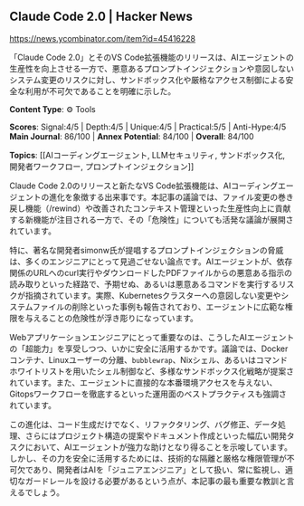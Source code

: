 ## Claude Code 2.0 | Hacker News

https://news.ycombinator.com/item?id=45416228

「Claude Code 2.0」とそのVS Code拡張機能のリリースは、AIエージェントの生産性を向上させる一方で、悪意あるプロンプトインジェクションや意図しないシステム変更のリスクに対し、サンドボックス化や厳格なアクセス制御による安全な利用が不可欠であることを明確に示した。

**Content Type**: ⚙️ Tools

**Scores**: Signal:4/5 | Depth:4/5 | Unique:4/5 | Practical:5/5 | Anti-Hype:4/5
**Main Journal**: 86/100 | **Annex Potential**: 84/100 | **Overall**: 84/100

**Topics**: [[AIコーディングエージェント, LLMセキュリティ, サンドボックス化, 開発者ワークフロー, プロンプトインジェクション]]

Claude Code 2.0のリリースと新たなVS Code拡張機能は、AIコーディングエージェントの進化を象徴する出来事です。本記事の議論では、ファイル変更の巻き戻し機能（/rewind）や改善されたコンテキスト管理といった生産性向上に貢献する新機能が注目される一方で、その「危険性」についても活発な議論が展開されています。

特に、著名な開発者simonw氏が提唱するプロンプトインジェクションの脅威は、多くのエンジニアにとって見過ごせない論点です。AIエージェントが、依存関係のURLへのcurl実行やダウンロードしたPDFファイルからの悪意ある指示の読み取りといった経路で、予期せぬ、あるいは悪意あるコマンドを実行するリスクが指摘されています。実際、Kubernetesクラスターへの意図しない変更やシステムファイルの削除といった事例も報告されており、エージェントに広範な権限を与えることの危険性が浮き彫りになっています。

Webアプリケーションエンジニアにとって重要なのは、こうしたAIエージェントの「超能力」を享受しつつ、いかに安全に活用するかです。議論では、Dockerコンテナ、Linuxユーザーの分離、`bubblewrap`、Nixシェル、あるいはコマンドホワイトリストを用いたシェル制御など、多様なサンドボックス化戦略が提案されています。また、エージェントに直接的な本番環境アクセスを与えない、Gitopsワークフローを徹底するといった運用面のベストプラクティスも強調されています。

この進化は、コード生成だけでなく、リファクタリング、バグ修正、データ処理、さらにはプロジェクト構造の提案やドキュメント作成といった幅広い開発タスクにおいて、AIエージェントが強力な助けとなり得ることを示唆しています。しかし、その力を安全に活用するためには、技術的な隔離と厳格な権限管理が不可欠であり、開発者はAIを「ジュニアエンジニア」として扱い、常に監視し、適切なガードレールを設ける必要があるという点が、本記事の最も重要な教訓と言えるでしょう。